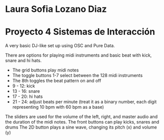 # Laura Sofia Lozano Diaz
# Proyecto 4 Sistemas de Interacción

A very basic DJ-like set up using OSC and Pure Data.

There are options for playing midi instruments and basic beat with kick, snare and hi hats.
- The grid buttons play midi notes
- The toggle buttons 1-7 select between the 128 midi instruments
- The 8th toggles the beat pattern on and off
- 9 - 12: kick
- 13 - 16: snare
- 17 - 20: hi hats
- 21 - 24: adjust beats per minute (treat it as a binary number, each digit representing 10 bpm with 60 bpm as a base)

The sliders are used for the volume of the left, right, and master audio and the duration of the midi notes.
The front buttons can play kicks, snares and drums
The 2D button plays a sine wave, changing its pitch (x) and volume (y)
